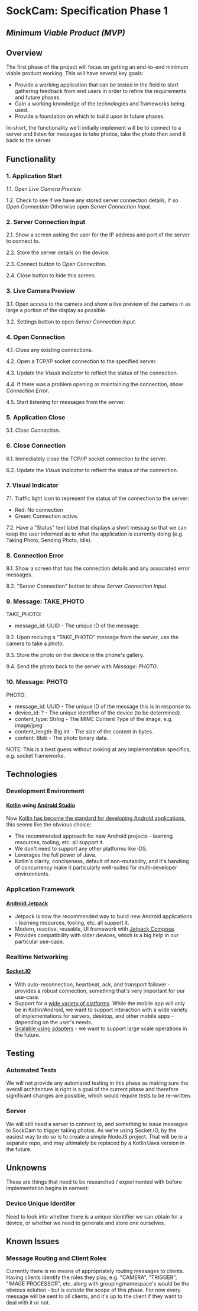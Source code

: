 SockCam: Specification Phase 1
==============================
*Minimum Viable Product (MVP)*
----------------------------

## Overview

The first phase of the project will focus on getting an end-to-end minimum viable product working.  This will have several key goals:

* Provide a working application that can be tested in the field to start gathering feedback from end users in order to refine the requirements and future phases.
* Gain a working knowledge of the technologies and frameworks being used.
* Provide a foundation on which to build upon in future phases.

In-short, the functionality we'll initially implement will be to connect to a server and listen for messages to take photos, take the photo then send it back to the server.

## Functionality

### 1. Application Start

1.1. Open *Live Camera Preview*.

1.2. Check to see if we have any stored server connection details, if so *Open Connection*
Otherwise open *Server Connection Input*.

### 2. Server Connection Input

2.1. Show a screen asking the user for the IP address and port of the server to connect to.

2.2. Store the server details on the device.

2.3. Connect button to *Open Connection*.

2.4. Close button to hide this screen.

### 3. Live Camera Preview

3.1. Open access to the camera and show a live preview of the camera in as large a portion of the display as possible.

3.2. Settings button to open *Server Connection Input*.

### 4. Open Connection

4.1. Close any existing connections.

4.2. Open a TCP/IP socket connection to the specified server.

4.3. Update the *Visual Indicator* to reflect the status of the connection.

4.4. If there was a problem opening or maintaining the connection, show *Connection Error*.

4.5. Start listening for messages from the server.

### 5. Application Close

5.1. *Close Connection*.

### 6. Close Connection

6.1. Immediately close the TCP/IP socket connection to the server.

6.2. Update the *Visual Indicator* to reflect the status of the connection.

### 7. Visual Indicator

7.1. Traffic light icon to represent the status of the connection to the server:

  * Red: No connection
  * Green: Connection active.

7.2. Have a "Status" text label that displays a short messag so that we can keep the user informed as to what the application is currently doing (e.g. Taking Photo, Sending Photo, Idle).

### 8. Connection Error

8.1. Show a screen that has the connection details and any associated error messages.

8.2. "Server Connection" button to show *Server Connection Input*.

### 9. Message: TAKE_PHOTO

TAKE_PHOTO:
  - message_id: UUID - The unique ID of the message.

9.2. Upon reciving a "TAKE_PHOTO" message from the server, use the camera to take a photo.

9.3. Store the photo on the device in the phone's gallery.

9.4. Send the photo back to the server with *Message: PHOTO*.

### 10. Message: PHOTO

PHOTO:
  - message_id: UUID - The unique ID of the message this is in response to.
  - device_id: ? - The unique identifier of the device (to be determined).
  - content_type: String - The MIME Content Type of the image, e.g. image/jpeg
  - content_length: Big Int - The size of the content in bytes.
  - content: Blob - The photo binary data.

NOTE: This is a best guess without looking at any implementation specifics, e.g. socket frameworks.  

## Technologies

### Development Environment

#### [Kotlin](https://kotlinlang.org/) using [Android Studio](https://developer.android.com/studio)

Now [Kotlin has become the standard for developing Android applications](https://developer.android.com/kotlin), this seems like the obvious choice:

* The recommended approach for new Android projects - learning resources, tooling, etc. all support it.
* We don't need to support any other platforms like iOS.
* Leverages the full power of Java.
* Kotlin's clarity, conciseness, default of non-mutability, and it's handling of concurrency make it particularly well-suited for multi-developer environments.

### Application Framework

#### [Android Jetpack](https://developer.android.com/jetpack)

* Jetpack is now the recommended way to build new Android applications - learning resources, tooling, etc. all support it.
* Modern, reactive, reusable, UI framework with [Jetpack Compose](https://developer.android.com/develop/ui/compose).
* Provides compatibility with older devices, which is a big help in our particular use-case.

### Realtime Networking

#### [Socket.IO](https://socket.io/)

* With auto-reconnection, heartbeat, ack, and transport failover - provides a robust connection, something that's very important for our use-case.
* Support for a [wide variety of platforms](https://socket.io/docs/v4/).  While the mobile app will only be in Kotlin/Android, we want to support interaction with a wide variety of implementations for servers, desktop, and other mobile apps - depending on the user's needs.
* [Scalable using adapters](https://socket.io/docs/v4/adapter/) - we want to support large scale operations in the future.

## Testing

### Automated Tests

We will not provide any automated testing in this phase as making sure the overall architecture is right is a goal of the current phase and therefore significant changes are possible, which would require tests to be re-written.

### Server

We will still need a server to connect to, and something to issue messages to SockCam to trigger taking photos.  As we're using Socket.IO, by the easiest way to do so is to create a simple NodeJS project.  That will be in a separate repo, and may ultimately be replaced by a Kotlin/Java version in the future.

## Unknowns

These are things that need to be researched / experimented with before implementation begins in earnest:

### Device Unique Identifer

Need to look into whether there is a unique identifier we can obtain for a device, or whether we need to generate and store one ourselves.

## Known Issues

### Message Routing and Client Roles

Currently there is no means of appropriately routing messages to clients.  Having clients identify the roles they play, e.g. "CAMERA", "TRIGGER", "IMAGE PROCESSOR", etc. along with grouping/namespace's would be the obvious solution - but is outside the scope of this phase.  For now every message will be sent to all clients, and it's up to the client if they want to deal with it or not.